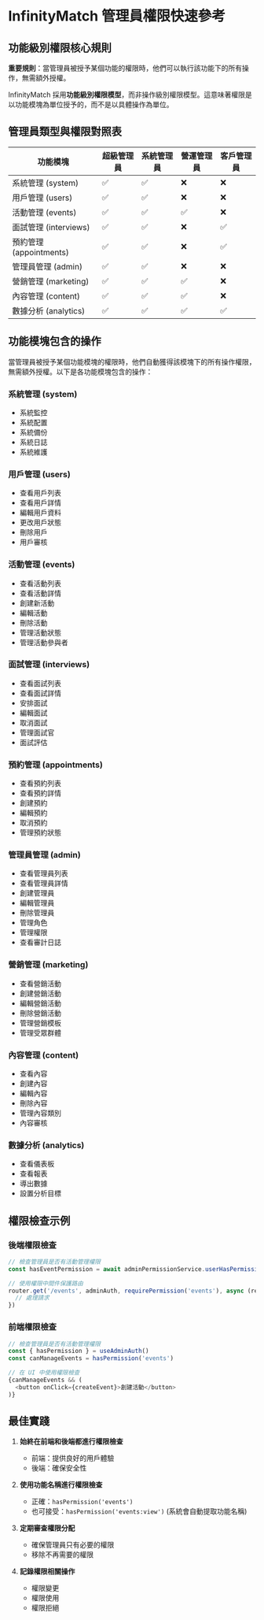 # InfinityMatch 管理員權限快速參考

## 功能級別權限核心規則

**重要規則**：當管理員被授予某個功能的權限時，他們可以執行該功能下的所有操作，無需額外授權。

InfinityMatch 採用**功能級別權限模型**，而非操作級別權限模型。這意味著權限是以功能模塊為單位授予的，而不是以具體操作為單位。

## 管理員類型與權限對照表

| 功能模塊 | 超級管理員 | 系統管理員 | 營運管理員 | 客戶管理員 |
|---------|----------|----------|----------|----------|
| 系統管理 (system) | ✅ | ✅ | ❌ | ❌ |
| 用戶管理 (users) | ✅ | ✅ | ❌ | ❌ |
| 活動管理 (events) | ✅ | ✅ | ✅ | ❌ |
| 面試管理 (interviews) | ✅ | ✅ | ❌ | ✅ |
| 預約管理 (appointments) | ✅ | ✅ | ❌ | ✅ |
| 管理員管理 (admin) | ✅ | ✅ | ❌ | ❌ |
| 營銷管理 (marketing) | ✅ | ✅ | ✅ | ❌ |
| 內容管理 (content) | ✅ | ✅ | ✅ | ❌ |
| 數據分析 (analytics) | ✅ | ✅ | ✅ | ✅ |

## 功能模塊包含的操作

當管理員被授予某個功能模塊的權限時，他們自動獲得該模塊下的所有操作權限，無需額外授權。以下是各功能模塊包含的操作：

### 系統管理 (system)
- 系統監控
- 系統配置
- 系統備份
- 系統日誌
- 系統維護

### 用戶管理 (users)
- 查看用戶列表
- 查看用戶詳情
- 編輯用戶資料
- 更改用戶狀態
- 刪除用戶
- 用戶審核

### 活動管理 (events)
- 查看活動列表
- 查看活動詳情
- 創建新活動
- 編輯活動
- 刪除活動
- 管理活動狀態
- 管理活動參與者

### 面試管理 (interviews)
- 查看面試列表
- 查看面試詳情
- 安排面試
- 編輯面試
- 取消面試
- 管理面試官
- 面試評估

### 預約管理 (appointments)
- 查看預約列表
- 查看預約詳情
- 創建預約
- 編輯預約
- 取消預約
- 管理預約狀態

### 管理員管理 (admin)
- 查看管理員列表
- 查看管理員詳情
- 創建管理員
- 編輯管理員
- 刪除管理員
- 管理角色
- 管理權限
- 查看審計日誌

### 營銷管理 (marketing)
- 查看營銷活動
- 創建營銷活動
- 編輯營銷活動
- 刪除營銷活動
- 管理營銷模板
- 管理受眾群體

### 內容管理 (content)
- 查看內容
- 創建內容
- 編輯內容
- 刪除內容
- 管理內容類別
- 內容審核

### 數據分析 (analytics)
- 查看儀表板
- 查看報表
- 導出數據
- 設置分析目標

## 權限檢查示例

### 後端權限檢查

```javascript
// 檢查管理員是否有活動管理權限
const hasEventPermission = await adminPermissionService.userHasPermission(adminId, 'events')

// 使用權限中間件保護路由
router.get('/events', adminAuth, requirePermission('events'), async (req, res) => {
  // 處理請求
})
```

### 前端權限檢查

```javascript
// 檢查管理員是否有活動管理權限
const { hasPermission } = useAdminAuth()
const canManageEvents = hasPermission('events')

// 在 UI 中使用權限檢查
{canManageEvents && (
  <button onClick={createEvent}>創建活動</button>
)}
```

## 最佳實踐

1. **始終在前端和後端都進行權限檢查**
   - 前端：提供良好的用戶體驗
   - 後端：確保安全性

2. **使用功能名稱進行權限檢查**
   - 正確：`hasPermission('events')`
   - 也可接受：`hasPermission('events:view')` (系統會自動提取功能名稱)

3. **定期審查權限分配**
   - 確保管理員只有必要的權限
   - 移除不再需要的權限

4. **記錄權限相關操作**
   - 權限變更
   - 權限使用
   - 權限拒絕
